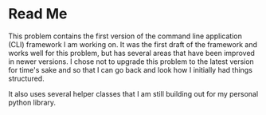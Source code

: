 # Read Me

This problem contains the first version of the command line application (CLI) framework I am working on. It was the first draft of the framework and works well for this problem, but has several areas that have been improved in newer versions. I chose not to upgrade this problem to the latest version for time's sake and so that I can go back and look how I initially had things structured. 

It also uses several helper classes that I am still building out for my personal python library. 